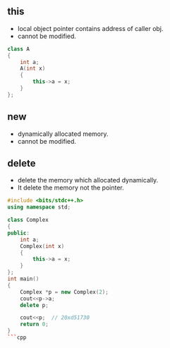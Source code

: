 ## this
- local object pointer contains address of caller obj.
- cannot be modified.

```cpp
class A
{
    int a;
    A(int x)
    {
        this->a = x;
    }
};
```

## new
- dynamically allocated memory.
- cannot be modified.

## delete
- delete the memory which allocated dynamically.
- It delete the memory not the pointer.

```cpp
#include <bits/stdc++.h>
using namespace std;

class Complex
{
public:
    int a;
    Complex(int x)
    {
        this->a = x;
    }
};
int main()
{
    Complex *p = new Complex(2);
    cout<<p->a;
    delete p;

    cout<<p;  // 20xd51730
    return 0;
}
```cpp


